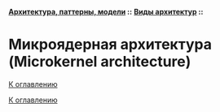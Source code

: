 **[Архитектура, паттерны, модели](../../README.md#patterns) ::** 
**[Виды архитектур](../../README.md#patterns-architectures) ::**
# Микроядерная архитектура (Microkernel architecture)

<!--

-->

[К оглавлению](../../README.md#patterns-architectures)



[К оглавлению](../../README.md#patterns-architectures)
